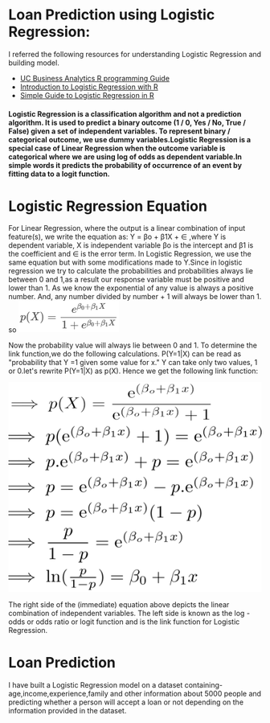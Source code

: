 # Loan Prediction using Logistic Regression:

I referred the following resources for understanding Logistic Regression and building model.
* [UC Business Analytics R programming Guide](http://uc-r.github.io/)
* [Introduction to Logistic Regression with R](http://www.dataperspective.info/2015/10/introduction-to-logistic-regression.html)
* [Simple Guide to Logistic Regression in R](https://www.analyticsvidhya.com/blog/2015/11/beginners-guide-on-logistic-regression-in-r/)

#### Logistic Regression is a classification algorithm and not a prediction algorithm. It is used to predict a binary outcome (1 / 0, Yes / No, True / False) given a set of independent variables. To represent binary / categorical outcome, we use dummy variables.Logistic Regression is a special case of Linear Regression when the outcome variable is categorical where we are using log of odds as dependent variable.In simple words it predicts the probability of occurrence of an event by fitting data to a logit function.

# Logistic Regression Equation
For Linear Regression, where the output is a linear combination of input feature(s), we write the equation as:
            Y = βo + β1X + ∈     ,where Y is dependent variable, X is independent variable βo is the intercept and β1 is the coefficient and ∈ is the error term. 
In Logistic Regression, we use the same equation but with some modifications made to Y.Since  in logistic regression we try to calculate the probabilities and probabilities always lie between 0 and 1,as a result our response variable must be positive and lower than 1.
 As we know the exponential of any value is always a positive number. And, any number divided by number + 1 will always be lower than 1.
 so 
 ![put logit function image here](https://github.com/venusrohilla/Loan-Prediction-using-Logistic-Regression/blob/master/plots/logit%20function.PNG)
 
 Now the probability value will always lie between 0 and 1. To determine the link function,we do the following calculations. P(Y=1|X) can be read as "probability that Y =1 given some value for x." Y can take only two values, 1 or 0.let's rewrite P(Y=1|X) as p(X).
 Hence we get the following link function:

![put link equation image here](https://github.com/venusrohilla/Loan-Prediction-using-Logistic-Regression/blob/master/plots/link%20equation.PNG)
 
 The right side of the (immediate) equation above depicts the linear combination of independent variables. The left side is known as the log - odds or odds ratio or logit function and is the link function for Logistic Regression. 
 
 # Loan Prediction
 I have built a Logistic Regression model on a dataset containing- age,income,experience,family and other information about 5000 people and  predicting  whether a person will accept a loan or not depending on the information provided in the dataset.
